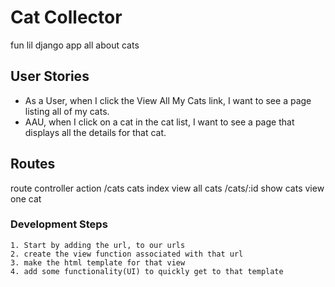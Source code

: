 # Cat Collector

fun lil django app all about cats


## User Stories
- As a User, when I click the View All My Cats link, I want to see a page listing all of my cats.
- AAU, when I click on a cat in the cat list, I want to see a page that displays all the details for that cat.


## Routes

route controller action 
/cats  cats index view all cats
/cats/:id show cats view one cat


### Development Steps

    1. Start by adding the url, to our urls
    2. create the view function associated with that url
    3. make the html template for that view
    4. add some functionality(UI) to quickly get to that template